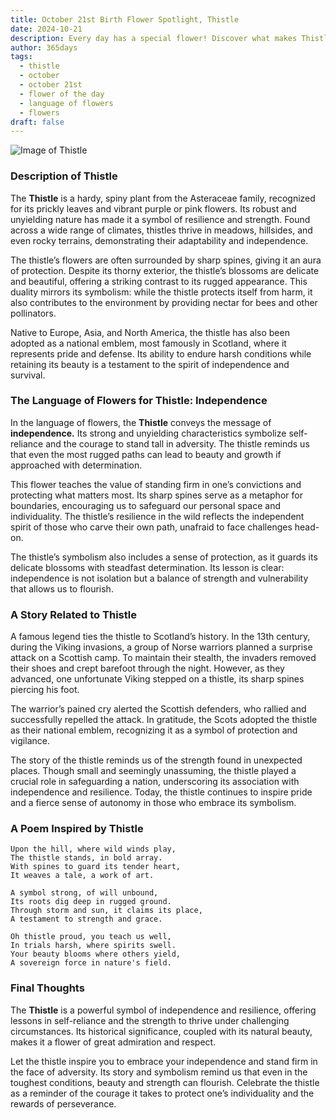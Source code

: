 ```yaml
---
title: October 21st Birth Flower Spotlight, Thistle
date: 2024-10-21
description: Every day has a special flower! Discover what makes Thistle unique as today’s birth flower and its symbolic meaning.
author: 365days
tags:
  - thistle
  - october
  - october 21st
  - flower of the day
  - language of flowers
  - flowers
draft: false
---
```


![Image of Thistle](https://cdn.pixabay.com/photo/2019/07/03/16/36/meadow-4314990_960_720.jpg#center)


### Description of Thistle

The **Thistle** is a hardy, spiny plant from the Asteraceae family, recognized for its prickly leaves and vibrant purple or pink flowers. Its robust and unyielding nature has made it a symbol of resilience and strength. Found across a wide range of climates, thistles thrive in meadows, hillsides, and even rocky terrains, demonstrating their adaptability and independence.

The thistle’s flowers are often surrounded by sharp spines, giving it an aura of protection. Despite its thorny exterior, the thistle’s blossoms are delicate and beautiful, offering a striking contrast to its rugged appearance. This duality mirrors its symbolism: while the thistle protects itself from harm, it also contributes to the environment by providing nectar for bees and other pollinators.

Native to Europe, Asia, and North America, the thistle has also been adopted as a national emblem, most famously in Scotland, where it represents pride and defense. Its ability to endure harsh conditions while retaining its beauty is a testament to the spirit of independence and survival.

### The Language of Flowers for Thistle: Independence

In the language of flowers, the **Thistle** conveys the message of **independence.** Its strong and unyielding characteristics symbolize self-reliance and the courage to stand tall in adversity. The thistle reminds us that even the most rugged paths can lead to beauty and growth if approached with determination.

This flower teaches the value of standing firm in one’s convictions and protecting what matters most. Its sharp spines serve as a metaphor for boundaries, encouraging us to safeguard our personal space and individuality. The thistle’s resilience in the wild reflects the independent spirit of those who carve their own path, unafraid to face challenges head-on.

The thistle’s symbolism also includes a sense of protection, as it guards its delicate blossoms with steadfast determination. Its lesson is clear: independence is not isolation but a balance of strength and vulnerability that allows us to flourish.

### A Story Related to Thistle

A famous legend ties the thistle to Scotland’s history. In the 13th century, during the Viking invasions, a group of Norse warriors planned a surprise attack on a Scottish camp. To maintain their stealth, the invaders removed their shoes and crept barefoot through the night. However, as they advanced, one unfortunate Viking stepped on a thistle, its sharp spines piercing his foot.

The warrior’s pained cry alerted the Scottish defenders, who rallied and successfully repelled the attack. In gratitude, the Scots adopted the thistle as their national emblem, recognizing it as a symbol of protection and vigilance.

The story of the thistle reminds us of the strength found in unexpected places. Though small and seemingly unassuming, the thistle played a crucial role in safeguarding a nation, underscoring its association with independence and resilience. Today, the thistle continues to inspire pride and a fierce sense of autonomy in those who embrace its symbolism.

### A Poem Inspired by Thistle

```
Upon the hill, where wild winds play,  
The thistle stands, in bold array.  
With spines to guard its tender heart,  
It weaves a tale, a work of art.  

A symbol strong, of will unbound,  
Its roots dig deep in rugged ground.  
Through storm and sun, it claims its place,  
A testament to strength and grace.  

Oh thistle proud, you teach us well,  
In trials harsh, where spirits swell.  
Your beauty blooms where others yield,  
A sovereign force in nature's field.  
```

### Final Thoughts

The **Thistle** is a powerful symbol of independence and resilience, offering lessons in self-reliance and the strength to thrive under challenging circumstances. Its historical significance, coupled with its natural beauty, makes it a flower of great admiration and respect.

Let the thistle inspire you to embrace your independence and stand firm in the face of adversity. Its story and symbolism remind us that even in the toughest conditions, beauty and strength can flourish. Celebrate the thistle as a reminder of the courage it takes to protect one’s individuality and the rewards of perseverance.


